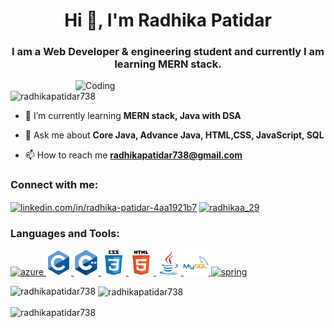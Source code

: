 <h1 align="center">Hi 👋, I'm Radhika Patidar</h1>
<h3 align="center">I am a Web Developer & engineering student and currently I am learning MERN stack.</h3>
<img align="right" alt="Coding" width="400" src="https://user-images.githubusercontent.com/59734313/157189039-c09b3e38-9f42-42c0-ab54-14f1574190a7.gif">

<p align="left"> <img src="https://komarev.com/ghpvc/?username=radhikapatidar738&label=Profile%20views&color=0e75b6&style=flat" alt="radhikapatidar738" /> </p>

- 🌱 I’m currently learning **MERN stack, Java with DSA**

- 💬 Ask me about **Core Java, Advance Java, HTML,CSS, JavaScript, SQL**

- 📫 How to reach me **radhikapatidar738@gmail.com**

<h3 align="left">Connect with me:</h3>
<p align="left">
<a href="https://linkedin.com/in/linkedin.com/in/radhika-patidar-4aa1921b7" target="blank"><img align="center" src="https://raw.githubusercontent.com/rahuldkjain/github-profile-readme-generator/master/src/images/icons/Social/linked-in-alt.svg" alt="linkedin.com/in/radhika-patidar-4aa1921b7" height="30" width="40" /></a>
<a href="https://instagram.com/radhikaa_29" target="blank"><img align="center" src="https://raw.githubusercontent.com/rahuldkjain/github-profile-readme-generator/master/src/images/icons/Social/instagram.svg" alt="radhikaa_29" height="30" width="40" /></a>
</p>

<h3 align="left">Languages and Tools:</h3>
<p align="left"> <a href="https://azure.microsoft.com/en-in/" target="_blank" rel="noreferrer"> <img src="https://www.vectorlogo.zone/logos/microsoft_azure/microsoft_azure-icon.svg" alt="azure" width="40" height="40"/> </a> <a href="https://www.cprogramming.com/" target="_blank" rel="noreferrer"> <img src="https://raw.githubusercontent.com/devicons/devicon/master/icons/c/c-original.svg" alt="c" width="40" height="40"/> </a> <a href="https://www.w3schools.com/cpp/" target="_blank" rel="noreferrer"> <img src="https://raw.githubusercontent.com/devicons/devicon/master/icons/cplusplus/cplusplus-original.svg" alt="cplusplus" width="40" height="40"/> </a> <a href="https://www.w3schools.com/css/" target="_blank" rel="noreferrer"> <img src="https://raw.githubusercontent.com/devicons/devicon/master/icons/css3/css3-original-wordmark.svg" alt="css3" width="40" height="40"/> </a> <a href="https://www.w3.org/html/" target="_blank" rel="noreferrer"> <img src="https://raw.githubusercontent.com/devicons/devicon/master/icons/html5/html5-original-wordmark.svg" alt="html5" width="40" height="40"/> </a> <a href="https://www.java.com" target="_blank" rel="noreferrer"> <img src="https://raw.githubusercontent.com/devicons/devicon/master/icons/java/java-original.svg" alt="java" width="40" height="40"/> </a> <a href="https://www.mysql.com/" target="_blank" rel="noreferrer"> <img src="https://raw.githubusercontent.com/devicons/devicon/master/icons/mysql/mysql-original-wordmark.svg" alt="mysql" width="40" height="40"/> </a> <a href="https://spring.io/" target="_blank" rel="noreferrer"> <img src="https://www.vectorlogo.zone/logos/springio/springio-icon.svg" alt="spring" width="40" height="40"/> </a> </p>

<p><img align="left" src="https://github-readme-stats.vercel.app/api/top-langs?username=radhikapatidar738&show_icons=true&locale=en&layout=compact" alt="radhikapatidar738" /></p>

<p>&nbsp;<img align="center" src="https://github-readme-stats.vercel.app/api?username=radhikapatidar738&show_icons=true&locale=en" alt="radhikapatidar738" /></p>

<p><img align="center" src="https://github-readme-streak-stats.herokuapp.com/?user=radhikapatidar738&" alt="radhikapatidar738" /></p>
